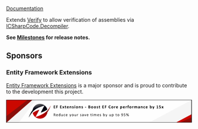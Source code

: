 [Documentation](https://github.com/VerifyTests/Verify.ICSharpCode.Decompiler)

Extends [Verify](https://github.com/VerifyTests/Verify) to allow verification of assemblies via [ICSharpCode.Decompiler](https://github.com/icsharpcode/ILSpy/wiki/Getting-Started-With-ICSharpCode.Decompiler).<!-- singleLineInclude: intro. path: /docs/intro.include.md -->

**See [Milestones](https://github.com/VerifyTests/Verify.ICSharpCode.Decompiler/milestones?state=closed) for release notes.**


## Sponsors


### Entity Framework Extensions<!-- include: zzz. path: /docs/zzz.include.md -->

[Entity Framework Extensions](https://entityframework-extensions.net/?utm_source=simoncropp&utm_medium=Verify.ICSharpCode.Decompiler) is a major sponsor and is proud to contribute to the development this project.

[![Entity Framework Extensions](https://raw.githubusercontent.com/VerifyTests/Verify.ICSharpCode.Decompiler/refs/heads/main/docs/zzz.png)](https://entityframework-extensions.net/?utm_source=simoncropp&utm_medium=Verify.ICSharpCode.Decompiler)<!-- endInclude -->
